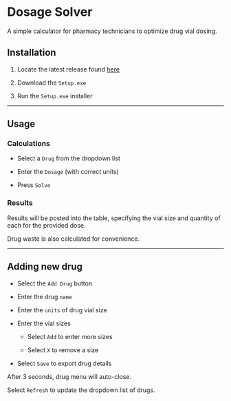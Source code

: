 # Dosage Solver

A simple calculator for pharmacy technicians to optimize drug vial dosing.

## Installation

1. Locate the latest release found [here](https://github.com/Ajasper39/DosageSolver/releases)

2. Download the `Setup.exe`

3. Run the `Setup.exe` installer

***

## Usage

### Calculations

- Select a `Drug` from the dropdown list

- Enter the `Dosage` (with correct units)

- Press `Solve`

### Results

Results will be posted into the table, specifying the vial size and quantity of each for the provided dose.

Drug waste is also calculated for convenience.

***

## Adding new drug

- Select the `Add Drug` button

- Enter the drug `name`

- Enter the `units` of drug vial size

- Enter the vial sizes

  - Select `Add` to enter more sizes

  - Select `X` to remove a size

- Select `Save` to export drug details

After 3 seconds, drug menu will auto-close.

Select `Refresh` to update the dropdown list of drugs.
